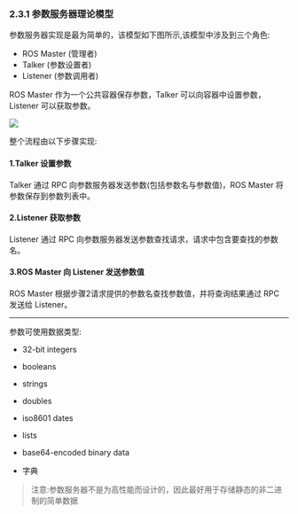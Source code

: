 ### 2.3.1 参数服务器理论模型

参数服务器实现是最为简单的，该模型如下图所示,该模型中涉及到三个角色:

* ROS Master \(管理者\)
* Talker \(参数设置者\)
* Listener \(参数调用者\)

ROS Master 作为一个公共容器保存参数，Talker 可以向容器中设置参数，Listener 可以获取参数。

![](/assets/03ROS通信机制03_参数服务器.jpg)

整个流程由以下步骤实现:

#### 1.Talker 设置参数

Talker 通过 RPC 向参数服务器发送参数\(包括参数名与参数值\)，ROS Master 将参数保存到参数列表中。

#### 2.Listener 获取参数

Listener 通过 RPC 向参数服务器发送参数查找请求，请求中包含要查找的参数名。

#### 3.ROS Master 向 Listener 发送参数值

ROS Master 根据步骤2请求提供的参数名查找参数值，并将查询结果通过 RPC 发送给 Listener。

---

参数可使用数据类型:

* 32-bit integers

* booleans

* strings

* doubles

* iso8601 dates

* lists

* base64-encoded binary data

* 字典

> 注意:参数服务器不是为高性能而设计的，因此最好用于存储静态的非二进制的简单数据



